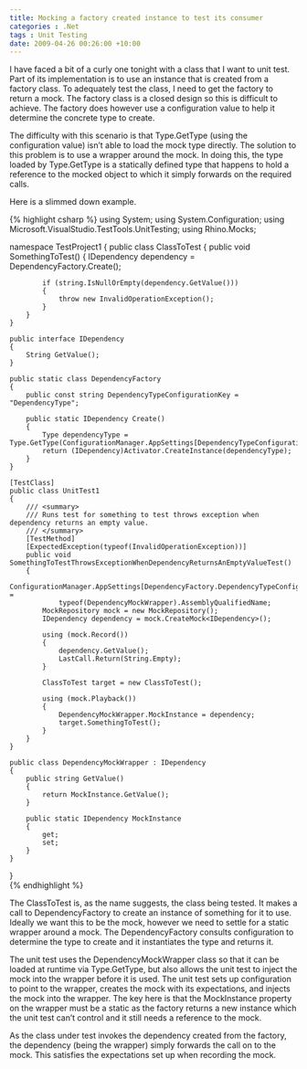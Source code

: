 ```yaml
---
title: Mocking a factory created instance to test its consumer
categories : .Net
tags : Unit Testing
date: 2009-04-26 00:26:00 +10:00
---
```


I have faced a bit of a curly one tonight with a class that I want to unit test. Part of its implementation is to use an instance that is created from a factory class. To adequately test the class, I need to get the factory to return a mock. The factory class is a closed design so this is difficult to achieve. The factory does however use a configuration value to help it determine the concrete type to create. 

The difficulty with this scenario is that Type.GetType (using the configuration value) isn’t able to load the mock type directly. The solution to this problem is to use a wrapper around the mock. In doing this, the type loaded by Type.GetType is a statically defined type that happens to hold a reference to the mocked object to which it simply forwards on the required calls.

Here is a slimmed down example.

{% highlight csharp %}
using System;
using System.Configuration;
using Microsoft.VisualStudio.TestTools.UnitTesting;
using Rhino.Mocks;
     
namespace TestProject1
{
    public class ClassToTest
    {
        public void SomethingToTest()
        {
            IDependency dependency = DependencyFactory.Create();
     
            if (string.IsNullOrEmpty(dependency.GetValue()))
            {
                throw new InvalidOperationException();
            }
        }
    }
     
    public interface IDependency
    {
        String GetValue();
    }
     
    public static class DependencyFactory
    {
        public const string DependencyTypeConfigurationKey = "DependencyType";
     
        public static IDependency Create()
        {
            Type dependencyType = Type.GetType(ConfigurationManager.AppSettings[DependencyTypeConfigurationKey]);
            return (IDependency)Activator.CreateInstance(dependencyType);
        }
    }
     
    [TestClass]
    public class UnitTest1
    {
        /// <summary>
        /// Runs test for something to test throws exception when dependency returns an empty value.
        /// </summary>
        [TestMethod]
        [ExpectedException(typeof(InvalidOperationException))]
        public void SomethingToTestThrowsExceptionWhenDependencyReturnsAnEmptyValueTest()
        {
            ConfigurationManager.AppSettings[DependencyFactory.DependencyTypeConfigurationKey] =
                typeof(DependencyMockWrapper).AssemblyQualifiedName;
            MockRepository mock = new MockRepository();
            IDependency dependency = mock.CreateMock<IDependency>();
     
            using (mock.Record())
            {
                dependency.GetValue();
                LastCall.Return(String.Empty);
            }
     
            ClassToTest target = new ClassToTest();
     
            using (mock.Playback())
            {
                DependencyMockWrapper.MockInstance = dependency;
                target.SomethingToTest();
            }
        }
    }
     
    public class DependencyMockWrapper : IDependency
    {
        public string GetValue()
        {
            return MockInstance.GetValue();
        }
     
        public static IDependency MockInstance
        {
            get;
            set;
        }
    }
}    
{% endhighlight %}

The ClassToTest is, as the name suggests, the class being tested. It makes a call to DependencyFactory to create an instance of something for it to use. Ideally we want this to be the mock, however we need to settle for a static wrapper around a mock. The DependencyFactory consults configuration to determine the type to create and it instantiates the type and returns it.

The unit test uses the DependencyMockWrapper class so that it can be loaded at runtime via Type.GetType, but also allows the unit test to inject the mock into the wrapper before it is used. The unit test sets up configuration to point to the wrapper, creates the mock with its expectations, and injects the mock into the wrapper. The key here is that the MockInstance property on the wrapper must be a static as the factory returns a new instance which the unit test can’t control and it still needs a reference to the mock.

As the class under test invokes the dependency created from the factory, the dependency (being the wrapper) simply forwards the call on to the mock. This satisfies the expectations set up when recording the mock.


